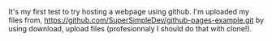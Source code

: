 It's my first test to try hosting a webpage using github.
I'm uploaded my files from, https://github.com/SuperSimpleDev/github-pages-example.git by using download, upload files (profesionnaly I should do that with clone!).

